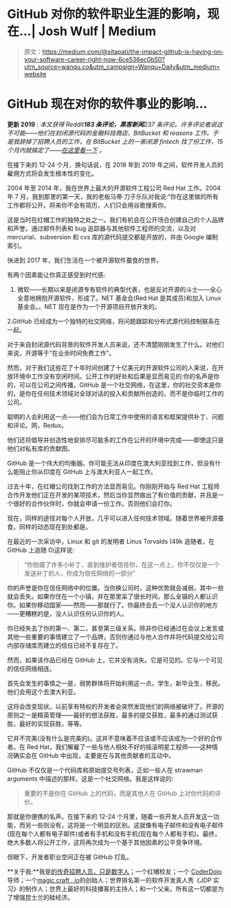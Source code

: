 # GitHub 对你的软件职业生涯的影响，现在…| Josh Wulf | Medium

> 原文：<https://medium.com/@sitapati/the-impact-github-is-having-on-your-software-career-right-now-6ce536ec0b50?utm_source=wanqu.co&utm_campaign=Wanqu+Daily&utm_medium=website>



# GitHub 现在对你的软件事业的影响…

**更新 2019** : *本文获得 Reddit**183 条评论，黑客新闻**237 条评论。许多评论者说这不可能——他们在封闭源代码的金融科技商店、BitBucket 和 reasons 工作。于是我辞掉了招聘人员的工作，在 BitBucket 上的一家闭源 fintech 找了份工作，15 个月内就搞定了——*[*在这里看一下*](https://opensource.com/article/19/5/how-get-job-doing-open-source) *。*

在接下来的 12-24 个月，换句话说，在 2018 年到 2019 年之间，软件开发人员的雇佣方式将会发生根本性的变化。

2004 年至 2014 年，我在世界上最大的开源软件工程公司 Red Hat 工作。2004 年 7 月，我到那里的第一天，我的老板马蒂·刀子乐队对我说:“你在这里做的所有工作都将公开。将来你不会有简历，人们只会用谷歌搜索你。

这是当时在红帽工作的独特之处之一。我们有机会在公开场合创建自己的个人品牌和声誉。通过邮件列表和 bug 追踪器与其他软件工程师的交流，以及对 mercurial、subversion 和 cvs 库的源代码提交都是开放的，并由 Google 编制索引。

快进到 2017 年，我们生活在一个被开源软件蚕食的世界。

有两个因素能让你真正感受到时代感:

1.  微软——长期以来是闭源专有软件的典型代表，也是反对开源的斗士——全心全意地拥抱开源软件，形成了。NET 基金会(Red Hat 是其成员)和加入 Linux 基金会。。NET 现在是作为一个开源项目开放开发的。

2.GitHub 已经成为一个独特的社交网络，将问题跟踪和分布式源代码控制联系在一起。

对于来自封闭源代码背景的软件开发人员来说，还不清楚刚刚发生了什么。对他们来说，开源等于“在业余时间免费工作”。

然而，对于我们这些花了十年时间创建了十亿美元的开源软件公司的人来说，在开放环境中工作没有空闲时间。公开工作的好处和后果是显而易见的:你的名声是你的，可以在公司之间传播。GitHub 是一个社交网络，在这里，你的社交资本是你的，是你在任何技术领域对全球对话的投入和贡献所创造的，而不是你临时工作的公司。

聪明的人会利用这一点——他们会为日常工作中使用的语言和框架提供补丁、问题和评论。网，Redux。

他们还将倡导并创造性地安排尽可能多的工作在公开的环境中完成——即使这只是他们对私有库的贡献图。

GitHub 是一个伟大的均衡器。你可能无法从印度在澳大利亚找到工作，但没有什么能阻止你从印度在 GitHub 上与澳大利亚人一起工作。

过去十年，在红帽公司找到工作的方法显而易见。你刚刚开始与 Red Hat 工程师合作开发他们正在开发的某项技术，然后当你显然做出了有价值的贡献，并且是一个很好的合作伙伴时，你就会申请一份工作。否则他们会打你。

现在，同样的途径对每个人开放，几乎可以进入任何技术领域。随着世界被开源蚕食，同样的动态现在到处都是。

在最近的一次采访中，Linux 和 git 的发明者 Linus Torvalds (49k 追随者，在 GitHub 上追随 0)这样说:

> “你拍摄了许多小补丁，直到维护者信任你，在这一点上，你不仅仅是一个发送补丁的人，你成为信任网络的一部分”

你的声誉是你在信任网络中的位置。当你换公司时，这种优势就会减弱，其中一些就会丢失。如果你住在一个小镇，并在那里呆了很长时间，那么全镇的人都认识你。如果你移动国家——然而——那就行了。你最终会去一个没人认识你的地方——更糟糕的是，没人认识任何认识你的人。

你已经失去了你的第一、第二，甚至第三级关系。除非你已经通过在会议上发言或其他一些重要的事情建立了一个品牌，否则你通过与他人合作并将代码提交给公司内部存储库而建立的信任已经不复存在了。

然而，如果该作品已经在 GitHub 上，它并没有消失。它是可见的。它与一个可见的信任网络相连。

首先会发生的事情之一是，弱势群体将开始利用这一点。学生，新毕业生，移民。他们会用这个去澳大利亚。

这将会改变现状。以前享有特权的开发者会突然发现他们的网络被破坏了。开源的原则之一是精英管理——最好的想法获胜，最多的提交获胜，最多的通过测试获胜，最好的实现获胜，等等。

它并不完美(没有什么是完美的)。这并不意味着不应该或不应该成为一个好的合作者。在 Red Hat，我们解雇了一些与他人相处不好的摇滚明星工程师——这种情况确实会在 GitHub 中出现，主要是在与其他贡献者的互动中。

GitHub 不仅仅是一个代码库和原始提交号列表，正如一些人在 strawman arguments 中描述的那样。这是一个社交网络。我是这样说的:

> 重要的不是你在 GitHub 上的代码，而是其他人在 GitHub 上对你代码的评价。

那就是你便携的名声。在接下来的 12-24 个月里，随着一些开发人员开发这一功能，而另一些则没有，这将是一个明显的区别。这就像有电子邮件和没有电子邮件(现在每个人都有电子邮件)或者有手机和没有手机(现在每个人都有手机)。最终，绝大多数人将公开工作，这将再次成为一个基于其他因素的公平竞争环境。

但眼下，开发者职业空间正在被 GitHub 打乱。

**关于我:**我是[的传奇招聘人员，只是数字人](http://www.justdigitalpeople.com.au/)；一个红帽校友；一个 [CoderDojo](http://coderdojobrisbane.com.au/) 导师；一个[magic craft . io](http://www.magikcraft.io/)的创始人；世界排名第一的软件开发真人秀《JDP 实习》的制作人；世界上最好的科技播客的主持人；和一个父亲。所有这一切都是为了增强昆士兰的硅经济。


